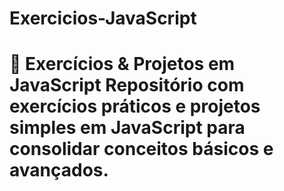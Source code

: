 # Exercicios-JavaScript
# 🚀 Exercícios &amp; Projetos em JavaScript    Repositório com exercícios práticos e projetos simples em JavaScript para consolidar conceitos básicos e avançados.  

